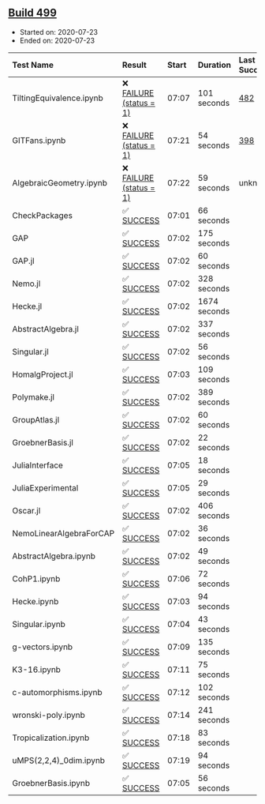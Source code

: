 ## [Build 499](https://oscarci.mathematik.uni-kl.de/job/oscar-stable/499/)

* Started on: 2020-07-23
* Ended on: 2020-07-23

| Test Name    | Result | Start | Duration | Last Success | First Failure |
|:-------------|:-------|:------|:---------|:-------------|:--------------|
| TiltingEquivalence.ipynb | ❌ [FAILURE (status = 1)](https://oscarci.mathematik.uni-kl.de/job/oscar-stable/499/artifact/logs/build-499/TiltingEquivalence.ipynb.log) | 07:07 | 101 seconds | [482](https://oscarci.mathematik.uni-kl.de/job/oscar-stable/482/) | [483](https://oscarci.mathematik.uni-kl.de/job/oscar-stable/483/) |
| GITFans.ipynb | ❌ [FAILURE (status = 1)](https://oscarci.mathematik.uni-kl.de/job/oscar-stable/499/artifact/logs/build-499/GITFans.ipynb.log) | 07:21 | 54 seconds | [398](https://oscarci.mathematik.uni-kl.de/job/oscar-stable/398/) | [399](https://oscarci.mathematik.uni-kl.de/job/oscar-stable/399/) |
| AlgebraicGeometry.ipynb | ❌ [FAILURE (status = 1)](https://oscarci.mathematik.uni-kl.de/job/oscar-stable/499/artifact/logs/build-499/AlgebraicGeometry.ipynb.log) | 07:22 | 59 seconds | unknown | unknown |
| CheckPackages | ✅ [SUCCESS](https://oscarci.mathematik.uni-kl.de/job/oscar-stable/499/artifact/logs/build-499/CheckPackages.log) | 07:01 | 66 seconds |  |  |
| GAP | ✅ [SUCCESS](https://oscarci.mathematik.uni-kl.de/job/oscar-stable/499/artifact/logs/build-499/GAP.log) | 07:02 | 175 seconds |  |  |
| GAP.jl | ✅ [SUCCESS](https://oscarci.mathematik.uni-kl.de/job/oscar-stable/499/artifact/logs/build-499/GAP.jl.log) | 07:02 | 60 seconds |  |  |
| Nemo.jl | ✅ [SUCCESS](https://oscarci.mathematik.uni-kl.de/job/oscar-stable/499/artifact/logs/build-499/Nemo.jl.log) | 07:02 | 328 seconds |  |  |
| Hecke.jl | ✅ [SUCCESS](https://oscarci.mathematik.uni-kl.de/job/oscar-stable/499/artifact/logs/build-499/Hecke.jl.log) | 07:02 | 1674 seconds |  |  |
| AbstractAlgebra.jl | ✅ [SUCCESS](https://oscarci.mathematik.uni-kl.de/job/oscar-stable/499/artifact/logs/build-499/AbstractAlgebra.jl.log) | 07:02 | 337 seconds |  |  |
| Singular.jl | ✅ [SUCCESS](https://oscarci.mathematik.uni-kl.de/job/oscar-stable/499/artifact/logs/build-499/Singular.jl.log) | 07:02 | 56 seconds |  |  |
| HomalgProject.jl | ✅ [SUCCESS](https://oscarci.mathematik.uni-kl.de/job/oscar-stable/499/artifact/logs/build-499/HomalgProject.jl.log) | 07:03 | 109 seconds |  |  |
| Polymake.jl | ✅ [SUCCESS](https://oscarci.mathematik.uni-kl.de/job/oscar-stable/499/artifact/logs/build-499/Polymake.jl.log) | 07:02 | 389 seconds |  |  |
| GroupAtlas.jl | ✅ [SUCCESS](https://oscarci.mathematik.uni-kl.de/job/oscar-stable/499/artifact/logs/build-499/GroupAtlas.jl.log) | 07:02 | 60 seconds |  |  |
| GroebnerBasis.jl | ✅ [SUCCESS](https://oscarci.mathematik.uni-kl.de/job/oscar-stable/499/artifact/logs/build-499/GroebnerBasis.jl.log) | 07:02 | 22 seconds |  |  |
| JuliaInterface | ✅ [SUCCESS](https://oscarci.mathematik.uni-kl.de/job/oscar-stable/499/artifact/logs/build-499/JuliaInterface.log) | 07:05 | 18 seconds |  |  |
| JuliaExperimental | ✅ [SUCCESS](https://oscarci.mathematik.uni-kl.de/job/oscar-stable/499/artifact/logs/build-499/JuliaExperimental.log) | 07:05 | 29 seconds |  |  |
| Oscar.jl | ✅ [SUCCESS](https://oscarci.mathematik.uni-kl.de/job/oscar-stable/499/artifact/logs/build-499/Oscar.jl.log) | 07:02 | 406 seconds |  |  |
| NemoLinearAlgebraForCAP | ✅ [SUCCESS](https://oscarci.mathematik.uni-kl.de/job/oscar-stable/499/artifact/logs/build-499/NemoLinearAlgebraForCAP.log) | 07:02 | 36 seconds |  |  |
| AbstractAlgebra.ipynb | ✅ [SUCCESS](https://oscarci.mathematik.uni-kl.de/job/oscar-stable/499/artifact/logs/build-499/AbstractAlgebra.ipynb.log) | 07:02 | 49 seconds |  |  |
| CohP1.ipynb | ✅ [SUCCESS](https://oscarci.mathematik.uni-kl.de/job/oscar-stable/499/artifact/logs/build-499/CohP1.ipynb.log) | 07:06 | 72 seconds |  |  |
| Hecke.ipynb | ✅ [SUCCESS](https://oscarci.mathematik.uni-kl.de/job/oscar-stable/499/artifact/logs/build-499/Hecke.ipynb.log) | 07:03 | 94 seconds |  |  |
| Singular.ipynb | ✅ [SUCCESS](https://oscarci.mathematik.uni-kl.de/job/oscar-stable/499/artifact/logs/build-499/Singular.ipynb.log) | 07:04 | 43 seconds |  |  |
| g-vectors.ipynb | ✅ [SUCCESS](https://oscarci.mathematik.uni-kl.de/job/oscar-stable/499/artifact/logs/build-499/g-vectors.ipynb.log) | 07:09 | 135 seconds |  |  |
| K3-16.ipynb | ✅ [SUCCESS](https://oscarci.mathematik.uni-kl.de/job/oscar-stable/499/artifact/logs/build-499/K3-16.ipynb.log) | 07:11 | 75 seconds |  |  |
| c-automorphisms.ipynb | ✅ [SUCCESS](https://oscarci.mathematik.uni-kl.de/job/oscar-stable/499/artifact/logs/build-499/c-automorphisms.ipynb.log) | 07:12 | 102 seconds |  |  |
| wronski-poly.ipynb | ✅ [SUCCESS](https://oscarci.mathematik.uni-kl.de/job/oscar-stable/499/artifact/logs/build-499/wronski-poly.ipynb.log) | 07:14 | 241 seconds |  |  |
| Tropicalization.ipynb | ✅ [SUCCESS](https://oscarci.mathematik.uni-kl.de/job/oscar-stable/499/artifact/logs/build-499/Tropicalization.ipynb.log) | 07:18 | 83 seconds |  |  |
| uMPS(2,2,4)_0dim.ipynb | ✅ [SUCCESS](https://oscarci.mathematik.uni-kl.de/job/oscar-stable/499/artifact/logs/build-499/uMPS-2-2-4-_0dim.ipynb.log) | 07:19 | 94 seconds |  |  |
| GroebnerBasis.ipynb | ✅ [SUCCESS](https://oscarci.mathematik.uni-kl.de/job/oscar-stable/499/artifact/logs/build-499/GroebnerBasis.ipynb.log) | 07:05 | 56 seconds |  |  |

